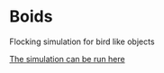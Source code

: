 # Boids
Flocking simulation for bird like objects  

[The simulation can be run here](https://v1nam.me/boids)
